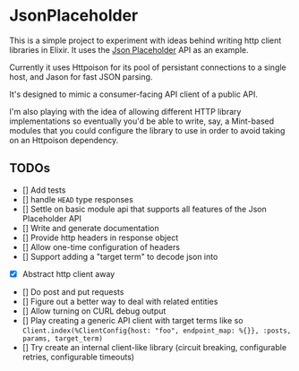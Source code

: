 # JsonPlaceholder

This is a simple project to experiment with ideas behind writing http client libraries in Elixir.
It uses the [Json Placeholder](https://jsonplaceholder.typicode.com/) API as an example.

Currently it uses Httpoison for its pool of persistant connections to a single host, and Jason
for fast JSON parsing.

It's designed to mimic a consumer-facing API client of a public API.

I'm also playing with the idea of allowing different HTTP library implementations so
eventually you'd be able to write, say, a Mint-based modules that you could configure
the library to use in order to avoid taking on an Httpoison dependency.


## TODOs
- [] Add tests
- [] handle `HEAD` type responses
- [] Settle on basic module api that supports all features of the Json Placeholder API
- [] Write and generate documentation
- [] Provide http headers in response object
- [] Allow one-time configuration of headers
- [] Support adding a "target term" to decode json into
- [X] Abstract http client away
- [] Do post and put requests
- [] Figure out a better way to deal with related entities
- [] Allow turning on CURL debug output
- [] Play creating a generic API client with target terms like so `Client.index(%ClientConfig{host: "foo", endpoint_map: %{}}, :posts, params, target_term)`
- [] Try create an internal client-like library (circuit breaking, configurable retries, configurable timeouts)
